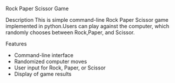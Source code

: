 Rock Paper Scissor Game

Description
This is simple command-line Rock Paper Scissor game implemented in python.Users can play against the computer, which randomly chooses between Rock,Paper, and Scissor.

Features
- Command-line interface
- Randomized computer moves
- User input for Rock, Paper, or Scissor
- Display of game results
  
